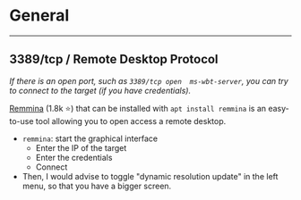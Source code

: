 # General

<hr class="sep-both">

## 3389/tcp / Remote Desktop Protocol

*If there is an open port, such as `3389/tcp open  ms-wbt-server`, you can try to connect to the target (if you have credentials).*

<div class="row row-cols-md-2"><div>

[Remmina](https://github.com/FreeRDP/Remmina) (1.8k ⭐) that can be installed with `apt install remmina` is an easy-to-use tool allowing you to open access a remote desktop.

* `remmina`: start the graphical interface
  * Enter the IP of the target
  * Enter the credentials
  * Connect
* Then, I would advise to toggle "dynamic resolution update" in the left menu, so that you have a bigger screen.
</div><div>
</div></div>